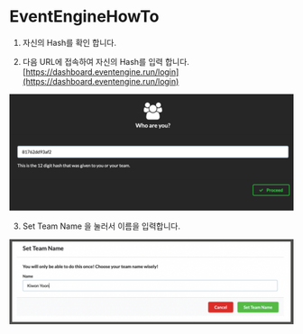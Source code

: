 # EventEngineHowTo
1. 자신의 Hash를 확인 합니다. 

2. 다음 URL에 접속하여 자신의 Hash를 입력 합니다. 
[https://dashboard.eventengine.run/login](https://dashboard.eventengine.run/login)

![Alt](./images/ee-login.png "login page")

3. Set Team Name 을 눌러서 이름을 입력합니다.

<kbd>   
<img src="images/set-team-name.png" />
</kbd>

